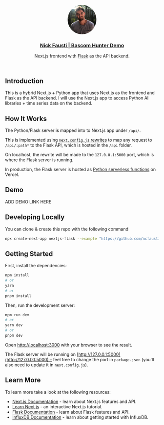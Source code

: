 <p align="center">
  <a href="https://nickfausti.com">
    <img src="me.jpeg" height="96" style="border-radius: 100%;">
    <h3 align="center">Nick Fausti | Bascom Hunter Demo</h3>
  </a>
</p>

<p align="center">Next.js frontend with <a href="https://flask.palletsprojects.com/">Flask</a> as the API backend.</p>

<br/>

## Introduction

This is a hybrid Next.js + Python app that uses Next.js as the frontend and Flask as the API backend. I will use the Next.js app to access Python AI libraries + time series data on the backend.

## How It Works

The Python/Flask server is mapped into to Next.js app under `/api/`.

This is implemented using [`next.config.js` rewrites](https://github.com/vercel/examples/blob/main/python/nextjs-flask/next.config.js) to map any request to `/api/:path*` to the Flask API, which is hosted in the `/api` folder.

On localhost, the rewrite will be made to the `127.0.0.1:5000` port, which is where the Flask server is running.

In production, the Flask server is hosted as [Python serverless functions](https://vercel.com/docs/concepts/functions/serverless-functions/runtimes/python) on Vercel.

## Demo

ADD DEMO LINK HERE

## Developing Locally

You can clone & create this repo with the following command

```bash
npx create-next-app nextjs-flask --example "https://github.com/ncfausti/bh-demo/tree/main/"
```

## Getting Started

First, install the dependencies:

```bash
npm install
# or
yarn
# or
pnpm install
```

Then, run the development server:

```bash
npm run dev
# or
yarn dev
# or
pnpm dev
```

Open [http://localhost:3000](http://localhost:3000) with your browser to see the result.

The Flask server will be running on [http://127.0.0.1:5000](http://127.0.0.1:5000) – feel free to change the port in `package.json` (you'll also need to update it in `next.config.js`).

## Learn More

To learn more take a look at the following resources:

- [Next.js Documentation](https://nextjs.org/docs) - learn about Next.js features and API.
- [Learn Next.js](https://nextjs.org/learn) - an interactive Next.js tutorial.
- [Flask Documentation](https://flask.palletsprojects.com/en/1.1.x/) - learn about Flask features and API.
- [InfluxDB Documentation](https://www.influxdata.com/blog/getting-started-influxdb-grafana/) - learn about getting started with InfluxDB.
